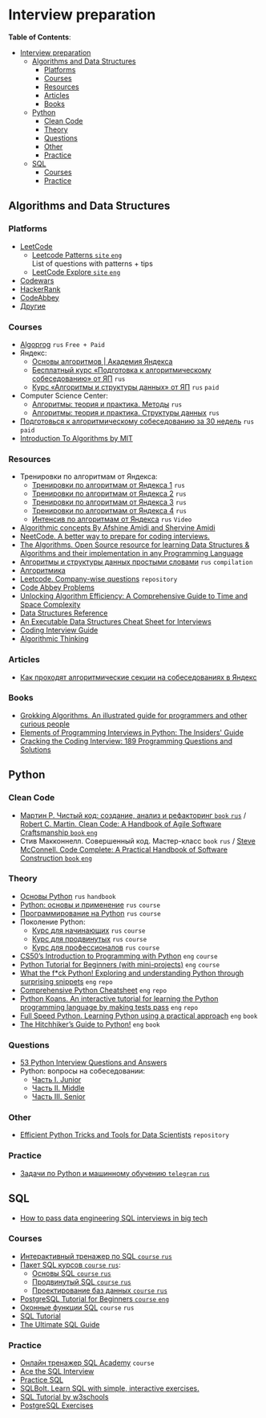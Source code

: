 # Interview preparation

**Table of Contents**:

- [Interview preparation](#interview-preparation)
  - [Algorithms and Data Structures](#algorithms-and-data-structures)
    - [Platforms](#platforms)
    - [Courses](#courses)
    - [Resources](#resources)
    - [Articles](#articles)
    - [Books](#books)
  - [Python](#python)
    - [Clean Code](#clean-code)
    - [Theory](#theory)
    - [Questions](#questions)
    - [Other](#other)
    - [Practice](#practice)
  - [SQL](#sql)
    - [Courses](#courses-1)
    - [Practice](#practice-1)

## Algorithms and Data Structures

### Platforms

- [LeetCode](https://leetcode.com/)
  - [Leetcode Patterns `site` `eng`](https://seanprashad.com/leetcode-patterns/)  
  List of questions with patterns + tips
  - [LeetCode Explore `site` `eng`](https://leetcode.com/explore/)  
- [Codewars](https://www.codewars.com/)
- [HackerRank](https://www.hackerrank.com/)
- [CodeAbbey](https://www.codeabbey.com/index/task_list)
- [Другие](https://en.wikipedia.org/wiki/Competitive_programming#Online_platforms)

### Courses

- [Algoprog](https://algoprog.ru/) `rus` `Free + Paid`
- Яндекс:
  - [Основы алгоритмов | Академия Яндекса](https://academy.yandex.ru/handbook/algorithms) <!--- comment -->
  - [Бесплатный курс «Подготовка к алгоритмическому собеседованию» от ЯП](https://practicum.yandex.ru/algorithms-interview/) `rus` 
  - [Курс «Алгоритмы и структуры данных» от ЯП](https://practicum.yandex.ru/algorithms/) `rus`  `paid`
- Computer Science Center:
  - [Алгоритмы: теория и практика. Методы](https://stepik.org/course/217/info)  `rus`
  - [Алгоритмы: теория и практика. Структуры данных](https://stepik.org/course/1547/info)  `rus`
- [Подготовься к алгоритмическому собеседованию за 30 недель](https://balun.courses/courses/algorithmic_interview#program) `rus` `paid`
- [Introduction To Algorithms by MIT](https://ocw.mit.edu/courses/6-006-introduction-to-algorithms-spring-2020/video_galleries/lecture-videos/)

### Resources

- Тренировки по алгоритмам от Яндекса:
  - [Тренировки по алгоритмам от Яндекса 1](https://yandex.ru/yaintern/algorithm-training_1) `rus`
  - [Тренировки по алгоритмам от Яндекса 2](https://yandex.ru/yaintern/algorithm-training_2) `rus`
  - [Тренировки по алгоритмам от Яндекса 3](https://yandex.ru/yaintern/training/algorithm-training_3) `rus`
  - [Тренировки по алгоритмам от Яндекса 4](https://yandex.ru/yaintern/algorithm-training) `rus`
  - [Интенсив по алгоритмам от Яндекса](https://www.youtube.com/playlist?list=PLQC2_0cDcSKAzLqqXUidKBJsy1Im44aOo) `rus` `Video` 
- [Algorithmic concepts By Afshine Amidi and Shervine Amidi](https://superstudy.guide/algorithms-data-structures/foundations/algorithmic-concepts/)
- [NeetCode. A better way to prepare for coding interviews.](https://neetcode.io/roadmap) <!--- comment -->
- [The Algorithms. Open Source resource for learning Data Structures & Algorithms and their implementation in any Programming Language](https://github.com/TheAlgorithms)
- [Алгоритмы и структуры данных простыми словами](https://codonaft.com/%D0%B0%D0%BB%D0%B3%D0%BE%D1%80%D0%B8%D1%82%D0%BC%D1%8B-%D0%B8-%D1%81%D1%82%D1%80%D1%83%D0%BA%D1%82%D1%83%D1%80%D1%8B-%D0%B4%D0%B0%D0%BD%D0%BD%D1%8B%D1%85-%D0%BF%D1%80%D0%BE%D1%81%D1%82%D1%8B%D0%BC%D0%B8-%D1%81%D0%BB%D0%BE%D0%B2%D0%B0%D0%BC%D0%B8/) `rus` `compilation`
- [Алгоритмика](https://ru.algorithmica.org/)
- [Leetcode. Company-wise questions](https://github.com/MysteryVaibhav/leetcode_company_wise_questions) `repository`
- [Code Abbey Problems](https://www.codeabbey.com/index/task_list)
- [Unlocking Algorithm Efficiency: A Comprehensive Guide to Time and Space Complexity](https://deft1991.medium.com/unlocking-algorithm-efficiency-a-comprehensive-guide-to-time-and-space-complexity-42365215b1b7)
- [Data Structures Reference](https://www.interviewcake.com/data-structures-reference)
- [An Executable Data Structures Cheat Sheet for Interviews](https://algodaily.com/lessons/an-executable-data-structures-cheat-sheet)
- [Coding Interview Guide](http://patrickhalina.com/posts/coding-interview-guide/)
- [Algorithmic Thinking](https://labuladong.gitbook.io/algo-en/)

### Articles

- [Как проходят алгоритмические секции на собеседованиях в Яндекс](https://habr.com/ru/companies/yandex/articles/449890/)

### Books

- [Grokking Algorithms. An illustrated guide for programmers and other curious people](https://www.manning.com/books/grokking-algorithms)
- [Elements of Programming Interviews in Python: The Insiders' Guide](https://www.amazon.com/Elements-Programming-Interviews-Python-Insiders/dp/1537713949/)
- [Cracking the Coding Interview: 189 Programming Questions and Solutions](https://www.amazon.com/Cracking-Coding-Interview-Programming-Questions/dp/0984782850)

## Python

### Clean Code

- [Мартин Р. Чистый код: создание, анализ и рефакторинг `book` `rus`](https://www.piter.com/product/chistyy-kod-sozdanie-analiz-i-refaktoring-biblioteka-programmista-45ccca) / [Robert C. Martin. Clean Code: A Handbook of Agile Software Craftsmanship  `book` `eng`](https://www.amazon.com/Clean-Code-Handbook-Software-Craftsmanship/dp/0132350882)
- Стив Макконнелл. Совершенный код. Мастер-класс `book` `rus` / [Steve McConnell. Code Complete: A Practical Handbook of Software Construction `book` `eng`](https://www.amazon.com/Code-Complete-Practical-Handbook-Construction/dp/0735619670)

### Theory

- [Основы Python](https://education.yandex.ru/handbook/python) `rus` `handbook`
- [Python: основы и применение](https://stepik.org/course/512/info) `rus` `course`
- [Программирование на Python](https://stepik.org/course/67/info) `rus` `course`
- Поколение Python:
  - [Курс для начинающих](https://stepik.org/course/58852) `rus` `course`
  - [Курс для продвинутых](https://stepik.org/course/68343) `rus` `course`
  - [Курс для профессионалов](https://stepik.org/course/82541) `rus` `course`
- [CS50’s Introduction to Programming with Python](https://cs50.harvard.edu/python/2022/) `eng` `course`
- [Python Tutorial for Beginners (with mini-projects)](https://www.youtube.com/watch?v=qwAFL1597eM) `eng` `course`
- [What the f*ck Python! Exploring and understanding Python through surprising snippets](https://github.com/satwikkansal/wtfpython) `eng` `repo`
- [Comprehensive Python Cheatsheet](https://github.com/gto76/python-cheatsheet) `eng` `repo`
- [Python Koans. An interactive tutorial for learning the Python programming language by making tests pass](https://github.com/gregmalcolm/python_koans) `eng` `repo`
- [Full Speed Python. Learning Python using a practical approach](https://github.com/joaoventura/full-speed-python?tab=readme-ov-file) `eng` `book`
- [The Hitchhiker’s Guide to Python!](https://docs.python-guide.org) `eng` `book`

### Questions

- [53 Python Interview Questions and Answers](https://towardsdatascience.com/53-python-interview-questions-and-answers-91fa311eec3f)
- Python: вопросы на собеседовании:
  - [Часть I. Junior](https://pythonist.ru/python-voprosy-sobesedovaniya-chast-i-junior/)
  - [Часть II. Middle](https://pythonist.ru/python-voprosy-sobesedovaniya-chast-ii-middle/)
  - [Часть III. Senior](https://pythonist.ru/python-voprosy-sobesedovaniya-chast-iii-senior/)

### Other

- [Efficient Python Tricks and Tools for Data Scientists](https://khuyentran1401.github.io/Efficient_Python_tricks_and_tools_for_data_scientists/README.html) `repository`

### Practice

- [Задачи по Python и машинному обучению `telegram` `rus`](https://t.me/python_tasks)

## SQL

- [How to pass data engineering SQL interviews in big tech](https://blog.dataengineer.io/p/how-to-pass-data-engineering-sql?utm_source=post-email-title&publication_id=1644342&post_id=136917153&utm_campaign=surfalytics.com)

### Courses

- [Интерактивный тренажер по SQL `course` `rus`](https://stepik.org/course/63054/info)  
- [Пакет SQL курсов `course` `rus`](https://stepik.org/course/61247/info):
  - [Основы SQL `course` `rus`](https://stepik.org/course/51562/info)
  - [Продвинутый SQL `course` `rus`](https://stepik.org/course/55776/info)
  - [Проектирование баз данных `course` `rus`](https://stepik.org/course/51675/info)  
- [PostgreSQL Tutorial for Beginners `course` `eng`](https://www.youtube.com/watch?v=SpfIwlAYaKk)  
- [Оконные функции SQL](https://stepik.org/course/95367/promo) `course` `rus`
- [SQL Tutorial](https://mode.com/sql-tutorial/)
- [The Ultimate SQL Guide](https://blog.count.co/the-ultimate-sql-guide/)

### Practice 

- [Онлайн тренажер SQL Academy](https://sql-academy.org/) `course`
- [Ace the SQL Interview](https://datalemur.com/questions?category=SQL)
- [Practice SQL](https://www.sql-practice.com/)
- [SQLBolt. Learn SQL with simple, interactive exercises.](https://sqlbolt.com/)
- [SQL Tutorial by w3schools](https://www.w3schools.com/sql/)
- [PostgreSQL Exercises](https://pgexercises.com/)